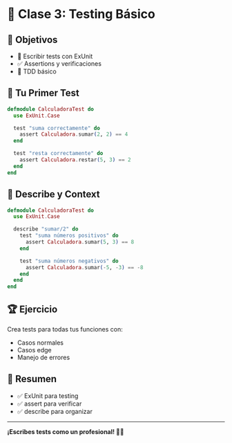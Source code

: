 # 🧪 Clase 3: Testing Básico

## 🎯 Objetivos

* 🧪 Escribir tests con ExUnit
* ✅ Assertions y verificaciones
* 🎯 TDD básico

## 🧪 Tu Primer Test

```elixir
defmodule CalculadoraTest do
  use ExUnit.Case

  test "suma correctamente" do
    assert Calculadora.sumar(2, 2) == 4
  end

  test "resta correctamente" do
    assert Calculadora.restar(5, 3) == 2
  end
end
```

## 🎯 Describe y Context

```elixir
defmodule CalculadoraTest do
  use ExUnit.Case

  describe "sumar/2" do
    test "suma números positivos" do
      assert Calculadora.sumar(5, 3) == 8
    end

    test "suma números negativos" do
      assert Calculadora.sumar(-5, -3) == -8
    end
  end
end
```

## 🏆 Ejercicio

Crea tests para todas tus funciones con:
- Casos normales
- Casos edge
- Manejo de errores

## 📝 Resumen

* ✅ ExUnit para testing
* ✅ assert para verificar
* ✅ describe para organizar

---

**¡Escribes tests como un profesional! 🧪✨**

